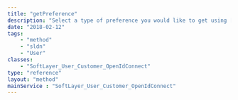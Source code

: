 ```yaml
---
title: "getPreference"
description: "Select a type of preference you would like to get using [SoftLayer_User_Customer::getPreferenceTypes](/reference/datatypes/$1/#$2) and invoke this method using that preference type key name. "
date: "2018-02-12"
tags:
    - "method"
    - "sldn"
    - "User"
classes:
    - "SoftLayer_User_Customer_OpenIdConnect"
type: "reference"
layout: "method"
mainService : "SoftLayer_User_Customer_OpenIdConnect"
---
```

